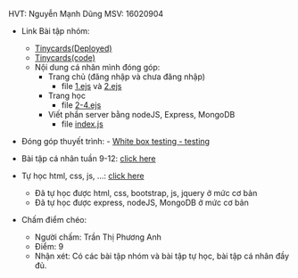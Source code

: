 HVT: Nguyễn Mạnh Dũng
MSV: 16020904

- Link Bài tập nhóm: 
    - [Tinycards(Deployed)](https://nhom-7-4.herokuapp.com/home)
    - [Tinycards(code)](/nhom-7)
    - Nội dung cá nhân mình đóng góp:
        - Trang chủ (đăng nhập và chưa đăng nhập)
            - file [1.ejs](/nhom-7/views/1.ejs) và [2.ejs](/nhom-7/views/2.ejs)
        - Trang học 
            - file [2-4.ejs](/nhom-7/views/2-4.ejs)
        - Viết phần server bằng nodeJS, Express, MongoDB
            - file [index.js](/nhom-7/index.js)
- Đóng góp thuyết trình: - [White box testing - testing](https://github.com/truonganhhoang/SoftEng/blob/master/testing/PITCHME.md)
- Bài tập cá nhân tuần 9-12: [click here](/NguyenManhDung/Bai%20tap%20ca%20nhan%209-12)
- Tự học html, css, js, ...: [click here](/NguyenManhDung/Tu%20hoc) 
    - Đã tự học được html, css, bootstrap, js, jquery ở mức cơ bản
    - Đã tự học được express, nodeJS, MongoDB ở mức cơ bản

- Chấm điểm chéo: 
	- Người chấm: Trần Thị Phương Anh
	- Điểm: 9
	- Nhận xét: Có các bài tập nhóm và bài tập tự học, bài tập cá nhân đầy đủ.

